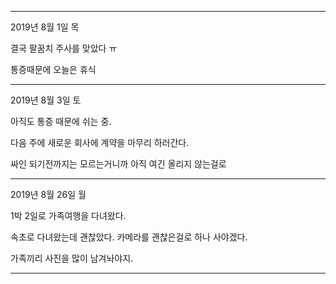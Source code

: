 * * *
2019년 8월 1일 목

결국 팔꿈치 주사를 맞았다 ㅠ 

통증때문에 오늘은 휴식

* * *

2019년 8월 3일 토

아직도 통증 때문에 쉬는 중.

다음 주에 새로운 회사에 계약을 마무리 하러간다.

싸인 되기전까지는 모르는거니까 아직 여긴 올리지 않는걸로
* * *

2019년 8월 26일 월

1박 2일로 가족여행을 다녀왔다. 

속초로 다녀왔는데 괜찮았다. 카메라를 괜찮은걸로 하나 사야겠다.

가족끼리 사진을 많이 남겨놔야지.

* * *
